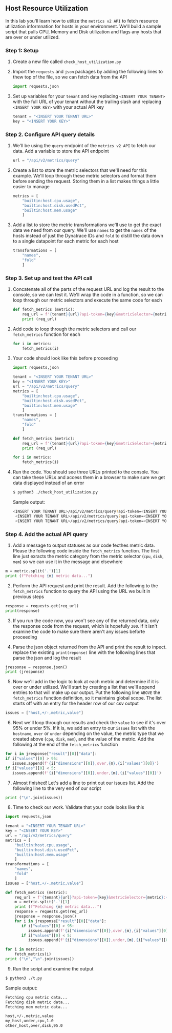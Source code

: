 ## Host Resource Utilization

In this lab you'll learn how to utilize the `metrics v2 API` to fetch resource utilization informnation for hosts in your environment. We'll build a sample script that pulls CPU, Memory and Disk utilization and flags any hosts that are over or under utilized.

### Step 1: Setup

1. Create a new file called `check_host_utilization.py`

2. Import the `requests` and `json` packages by adding the following lines to thew top of the file, so we can fetch data from the API

   ```python
   import requests,json
   ```

3. Set up variables for your `tenant` and `key` replacing `<INSERT YOUR TENANT>` with the full URL of your tenant without the trailing slash and replacing `<INSERT YOUR KEY>` with your actual API key

   ```python
   tenant = "<INSERT YOUR TENANT URL>"
   key = "<INSERT YOUR KEY>"
   ```

### Step 2. Configure API query details

1. We'll be using the `query` endpoint of the `metrics v2 API` to fetch our data. Add a variable to store the API endpoint

   ```python
   url = "/api/v2/metrics/query"
   ```

2. Create a list to store the metric selectors that we'll need for this example. We'll loop through these metric selectors and format them before sending the request. Storing them in a list makes things a little easier to manage

   ```python
   metrics = [
       "builtin:host.cpu.usage",
       "builtin:host.disk.usedPct",
       "builtin:host.mem.usage"
       ]
   ```

3. Add a list to store the metric transformations we'll use to get the exact data we need from our query. We'll use `names` to get the `names` of the hosts instead of just the Dynatrace IDs and `fold` to distill the data down to a single datapoint for each metric for each host 

   ```python
   transformations = [
       "names",
       "fold"
       ]
   ```

### Step 3. Set up and test the API call 

1. Concatenate all of the parts of the request URL and log the result to the console, so we can test it. We'll wrap the code in a function, so we can loop through our metric selectors and execute the same code for each

   ```python
   def fetch_metrics (metric):
       req_url = f'{tenant}{url}?api-token={key}&metricSelector={metric}:{":".join(transformations)}'
       print (req_url)
   ```

2. Add code to loop through the metric selectors and call our `fetch_metrics` function for each
   ```python
   for i in metrics:
       fetch_metrics(i)
   ```

3. Your code should look like this before proceeding

   ```python
   import requests,json

   tenant = "<INSERT YOUR TENANT URL>"
   key = "<INSERT YOUR KEY>"
   url = "/api/v2/metrics/query"
   metrics = [
       "builtin:host.cpu.usage",
       "builtin:host.disk.usedPct",
       "builtin:host.mem.usage"
       ]
   transformations = [
       "names",
       "fold"
       ]

   def fetch_metrics (metric):
       req_url = f'{tenant}{url}?api-token={key}&metricSelector={metric}:{":".join(transformations)}'
       print (req_url)

   for i in metrics:
       fetch_metrics(i)
   ```

4. Run the code. You should see three URLs printed to the console. You can take these URLs and access them in a browser to make sure we get data displayed instead of an error

   ```bash
   $ python3 ./check_host_utilization.py
   ```
   
   Sample output:
   ```bash
   <INSERT YOUR TENANT URL>/api/v2/metrics/query?api-token=<INSERT YOUR KEY>&metricSelector=builtin:host.cpu.usage:names:fold
    <INSERT YOUR TENANT URL>/api/v2/metrics/query?api-token=<INSERT YOUR KEY>&metricSelector=builtin:host.disk.usedPct:names:fold
    <INSERT YOUR TENANT URL>/api/v2/metrics/query?api-token=<INSERT YOUR KEY>&metricSelector=builtin:host.mem.usage:names:fold
   ```

### Step 4. Add the actual API query

   1. Add a message to output statuses as our code fecthes metric data. Please the following code inside the `fetch_metrics` function. The first line just exracts the metric category from the metric selector (`cpu`, `disk`, `mem`) so we can use it in the message and elsewhere
   
   ```python
   m = metric.split('.')[1]
   print (f"Fetching {m} metric data...")
   ```

   2. Perform the API request and print the result. Add the following to the `fetch_metrics` function to query the API using the URL we built in previous steps
   
   ```python
   response = requests.get(req_url)
   print(response)
   ```

   3. If you run the code now, you won't see any of the returned data, only the response code from the request, which is hopefully `200`. If it isn't examine the code to make sure there aren't any issues beforte proceeding
   
   4. Parse the json object returned from the API and print the result to inpect. replace the existing `print(reponse)` line with the following lines that parse the json and log the result
   
   ```python
   jresponse = response.json()
   print (jresponse)
   ```

   5. Now we'll add in the logic to look at each metric and determine if it is over or under utilized. We'll start by creating a list that we'll append entries to that will make up our output. Put the following line `ABOVE` the `fetch_metrics` function definition, so it maintains global scope. The list starts off with an entry for the header row of our csv output
   
   ```python
   issues = ["host,+/-,metric,value"]
   ```

   6. Next we'll loop through our results and check the `value` to see if it's over 95% or under 5%. If it is, we add an entry to our `issues` list with the `hostname`, `over` or `under` depending on the value, the metric type that we created above (`cpu`, `disk`, `mem`), and the value of the metric. Add the following at the end of the `fetch_metrics` function
   
   ```python
   for i in jresponse["result"][0]["data"]:
   if i["values"][0] > 95:
      issues.append(f'{i["dimensions"][0]},over,{m},{i["values"][0]}')
   if i["values"][0] < 5:
      issues.append(f'{i["dimensions"][0]},under,{m},{i["values"][0]}')
   ```

   7. Almost finished! Let's add a line to print out our issues list. Add the following line to the very end of our script
   
   ```python
   print ("\n".join(issues))
   ```

   8. Time to check our work. Validate that your code looks like this
   
   ```python
   import requests,json

   tenant = "<INSERT YOUR TENANT URL>"
   key = "<INSERT YOUR KEY>"
   url = "/api/v2/metrics/query"
   metrics = [
       "builtin:host.cpu.usage",
       "builtin:host.disk.usedPct",
       "builtin:host.mem.usage"
       ]
   transformations = [
       "names",
       "fold"
       ]
   issues = ["host,+/-,metric,value"]

   def fetch_metrics (metric):
       req_url = f'{tenant}{url}?api-token={key}&metricSelector={metric}:{":".join(transformations)}'
       m = metric.split('.')[1]
       print (f"Fetching {m} metric data...")
       response = requests.get(req_url)
       jresponse = response.json()
       for i in jresponse["result"][0]["data"]:
          if i["values"][0] > 95:
             issues.append(f'{i["dimensions"][0]},over,{m},{i["values"][0]}')
          if i["values"][0] < 5:
             issues.append(f'{i["dimensions"][0]},under,{m},{i["values"][0]}')

   for i in metrics:
       fetch_metrics(i)
   print ("\n","\n".join(issues))
   ```

   9. Run the script and examine the output
   
   ```bash
   $ python3 ./t.py
   ```

   Sample output:
   ```bash
   Fetching cpu metric data...
   Fetching disk metric data...
   Fetching mem metric data...
   
   host,+/-,metric,value
   my_host,under,cpu,1.0
   other_host,over,disk,95.0
   ```